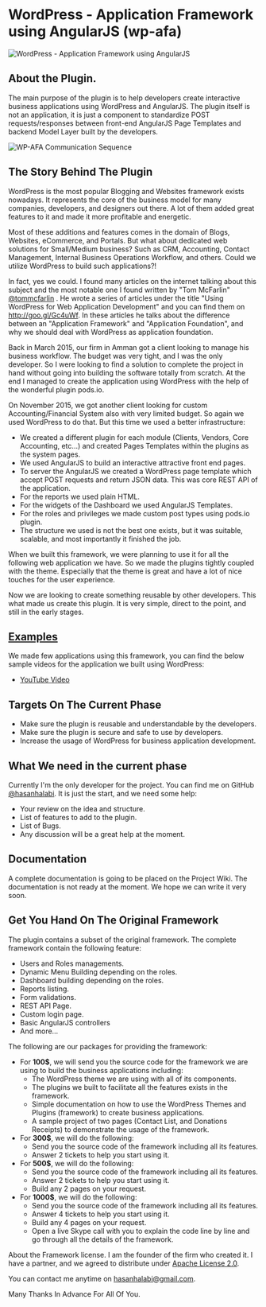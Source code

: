 # WordPress - Application Framework using AngularJS (wp-afa)

![WordPress - Application Framework using AngularJS](http://hasanhalabi.github.io/wpafa.github.io/images/Logo.png)

## About the Plugin.

The main purpose of the plugin is to help developers create interactive business applications using WordPress and AngularJS. The plugin itself is not an application, it is just a component to standardize POST requests/responses between front-end AngularJS Page Templates and backend Model Layer built by the developers.

![WP-AFA   Communication Sequence](http://hasanhalabi.github.io/wpafa.github.io/images/wp-afa.jpg)
## The Story Behind The Plugin

WordPress is the most popular Blogging and Websites framework exists nowadays. It represents the core of the business model for many companies, developers, and designers out there. A lot of them added great features to it and made it more profitable and energetic.

Most of these additions and features comes in the domain of Blogs, Websites, eCommerce, and Portals. But what about dedicated web solutions for Small/Medium business? Such as CRM, Accounting, Contact Management, Internal Business Operations Workflow, and others. Could we utilize WordPress to build such applications?!

In fact, yes we could. I found many articles on the internet talking about this subject and the most notable one I found written by "Tom McFarlin" [@tommcfarlin](https://twitter.com/tommcfarlin) . He wrote a series of articles under the title "Using WordPress for Web Application Development" and you can find them on http://goo.gl/Gc4uWf. In these articles he talks about the difference between an "Application Framework" and "Application Foundation", and why we should deal with WordPress as application foundation.

Back in March 2015, our firm in Amman got a client looking to manage his business workflow. The budget was very tight, and I was the only developer. So I were looking to find a solution to complete the project in hand without going into building the software totally from scratch. At the end I managed to create the application using WordPress with the help of the wonderful plugin pods.io.

On November 2015, we got another client looking for custom Accounting/Financial System also with very limited budget. So again we used WordPress to do that. But this time we used a better infrastructure:

* We created a different plugin for each module (Clients, Vendors, Core Accounting, etc…) and created Pages Templates within the plugins as the system pages.
* We used AngularJS to build an interactive attractive front end pages.
* To server the AngularJS we created a WordPress page template which accept POST requests and return JSON data. This was core REST API of the application.
* For the reports we used plain HTML.
* For the widgets of the Dashboard we used AngularJS Templates.
* For the roles and privileges we made custom post types using pods.io plugin.
* The structure we used is not the best one exists, but it was suitable, scalable, and most importantly it finished the job.

When we built this framework, we were planning to use it for all the following web application we have. So we made the plugins tightly coupled with the theme. Especially that the theme is great and have a lot of nice touches for the user experience.

Now we are looking to create something reusable by other developers. This what made us create this plugin. It is very simple, direct to the point, and still in the early stages.

## [Examples](https://www.youtube.com/watch?v=FXYZP_qEVlM)

We made few applications using this framework, you can find the below sample videos for the application we built using WordPress:

* [YouTube Video](https://www.youtube.com/watch?v=FXYZP_qEVlM)

## Targets On The Current Phase

* Make sure the plugin is reusable and understandable by the developers.
* Make sure the plugin is secure and safe to use by developers.
* Increase the usage of WordPress for business application development.


## What We need in the current phase

Currently I'm the only developer for the project. You can find me on GitHub [@hasanhalabi](https://github.com/hasanhalabi/). It is just the start, and we need some help:

* Your review on the idea and structure.
* List of features to add to the plugin.
* List of Bugs.
* Any discussion will be a great help at the moment.

## Documentation

A complete documentation is going to be placed on the Project Wiki. The documentation is not ready at the moment. We hope we can write it very soon.

## Get You Hand On The Original Framework

The plugin contains a subset of the original framework. The complete framework contain the following feature:

 * Users and Roles managements.
 * Dynamic Menu Building depending on the roles.
 * Dashboard building depending on the roles.
 * Reports listing.
 * Form validations.
 * REST API Page.
 * Custom login page.
 * Basic AngularJS controllers
 * And more…

The following are our packages for providing the framework:

* For **100$**, we will send you the source code for the framework we are using to build the business applications including:
  * The WordPress theme we are using with all of its components.
  * The plugins we built to facilitate all the features exists in the framework.
  * Simple documentation on how to use the WordPress Themes and Plugins (framework) to create business applications.
  * A sample project of two pages (Contact List, and Donations Receipts) to demonstrate the usage of the framework.
* For **300$**, we will do the following:
  * Send you the source code of the framework including all its features.
  * Answer 2 tickets to help you start using it.
* For **500$**, we will do the following:
  * Send you the source code of the framework including all its features.
  * Answer 2 tickets to help you start using it.
  * Build any 2 pages on your request.
* For **1000$**, we will do the following:
  * Send you the source code of the framework including all its features.
  * Answer 4 tickets to help you start using it.
  * Build any 4 pages on your request.
  * Open a live Skype call with you to explain the code line by line and go through all the details of the framework.

About the Framework license. I am the founder of the firm who created it. I have a partner, and we agreed to distribute under [Apache License 2.0](http://choosealicense.com/licenses/apache-2.0/).

You can contact me anytime on [hasanhalabi@gmail.com](mailto:hasanhalabi@gmail.com).

Many Thanks In Advance For All Of You.
